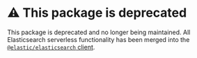 # :warning: This package is deprecated

This package is deprecated and no longer being maintained. All Elasticsearch serverless functionality has been merged into the [`@elastic/elasticsearch` client](https://www.github.com/elastic/elasticsearch-js).

